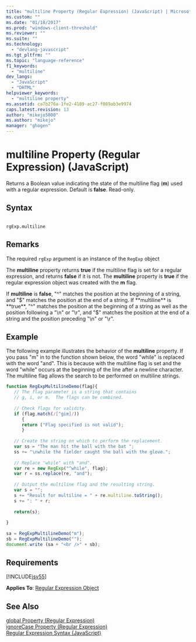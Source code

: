 ```yaml
---
title: "multiline Property (Regular Expression) (JavaScript) | Microsoft Docs"
ms.custom: ""
ms.date: "01/18/2017"
ms.prod: "windows-client-threshold"
ms.reviewer: ""
ms.suite: ""
ms.technology: 
  - "devlang-javascript"
ms.tgt_pltfrm: ""
ms.topic: "language-reference"
f1_keywords: 
  - "multiline"
dev_langs: 
  - "JavaScript"
  - "DHTML"
helpviewer_keywords: 
  - "multiline property"
ms.assetid: ca7b276a-1fe2-4189-ac27-f089ab3e9974
caps.latest.revision: 13
author: "mikejo5000"
ms.author: "mikejo"
manager: "ghogen"
---
```

# multiline Property (Regular Expression) (JavaScript)
Returns a Boolean value indicating the state of the multiline flag (**m**) used with a regular expression. Default is **false**. Read-only.  
  
## Syntax  
  
```  
  
rgExp.multiline  
```  
  
## Remarks  
 The required `rgExp` argument is an instance of the `RegExp` object  
  
 The **multiline** property returns **true** if the multiline flag is set for a regular expression, and returns **false** if it is not. The **multiline** property is **true** if the regular expression object was created with the **m** flag.  
  
 If **multiline** is **false**, "^" matches the position at the beginning of a string, and "$" matches the position at the end of a string. If **multiline** is **true**, "^" matches the position at the beginning of a string as well as the position following a "\n" or "\r", and "$" matches the position at the end of a string and the position preceding "\n" or "\r".  
  
## Example  
 The following example illustrates the behavior of the **multiline** property. If you pass "m" in to the function shown below, the word "while" is replaced with the word "and". This is because with the multiline flag is set and the word "while" occurs at the beginning of the line after a newline character. The multiline flag allows the search to be performed on multiline strings.  
  
```javascript  
function RegExpMultilineDemo(flag){  
   // The flag parameter is a string that contains  
   // g, i, or m.  The flags can be combined.  
  
   // Check flags for validity.  
   if (flag.match(/[^gim]/))  
      {  
      return ("Flag specified is not valid");  
      }  
  
   // Create the string on which to perform the replacement.  
   var ss = "The man hit the ball with the bat ";  
   ss += "\nwhile the fielder caught the ball with the glove.";  
  
   // Replace "while" with "and".  
   var re = new RegExp("^while", flag);  
   var r = ss.replace(re, "and");          
  
   // Output the multiline flag and the resulting string.  
   var s = "";  
   s += "Result for multiline = " + re.multiline.toString();  
   s += ": " + r;  
  
   return(s);  
  
}  
  
sa = RegExpMultilineDemo("m");  
sb = RegExpMultilineDemo("");  
document.write (sa + "<br />" + sb);  
```  
  
## Requirements  
 [!INCLUDE[jsv55](../../javascript/reference/includes/jsv55-md.md)]  
  
 **Applies To**: [Regular Expression Object](../../javascript/reference/regular-expression-object-javascript.md)  
  
## See Also  
 [global Property (Regular Expression)](../../javascript/reference/global-property-regular-expression-javascript.md)   
 [ignoreCase Property (Regular Expression)](../../javascript/reference/ignorecase-property-regular-expression-javascript.md)   
 [Regular Expression Syntax (JavaScript)](http://msdn.microsoft.com/en-us/ab0766e1-7037-45ed-aa23-706f58358c0e)